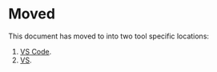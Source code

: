# Moved

This document has moved to into two tool specific locations:

1. [VS Code](use/vscode.md).
2. [VS](use/vs.md).
